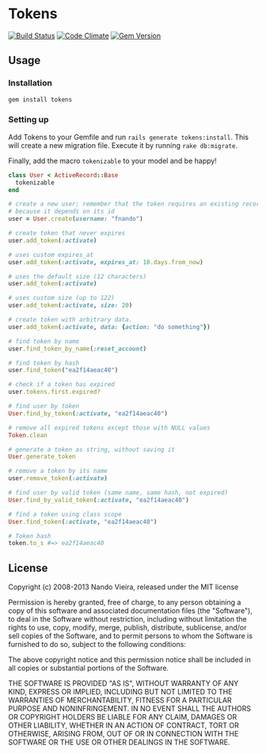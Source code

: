 # Tokens

[![Build Status](https://travis-ci.org/fnando/tokens.png)](https://travis-ci.org/fnando/tokens)
[![Code Climate](https://codeclimate.com/github/fnando/tokens.png)](https://codeclimate.com/github/fnando/tokens)
[![Gem Version](https://badge.fury.io/rb/tokens.png)](http://badge.fury.io/rb/tokens)

## Usage

### Installation

```bash
gem install tokens
```

### Setting up

Add Tokens to your Gemfile and run `rails generate tokens:install`.
This will create a new migration file. Execute it by running `rake db:migrate`.

Finally, add the macro `tokenizable` to your model and be happy!

```ruby
class User < ActiveRecord::Base
  tokenizable
end

# create a new user; remember that the token requires an existing record
# because it depends on its id
user = User.create(username: "fnando")

# create token that never expires
user.add_token(:activate)

# uses custom expires_at
user.add_token(:activate, expires_at: 10.days.from_now)

# uses the default size (12 characters)
user.add_token(:activate)

# uses custom size (up to 122)
user.add_token(:activate, size: 20)

# create token with arbitrary data.
user.add_token(:activate, data: {action: "do something"})

# find token by name
user.find_token_by_name(:reset_account)

# find token by hash
user.find_token("ea2f14aeac40")

# check if a token has expired
user.tokens.first.expired?

# find user by token
User.find_by_token(:activate, "ea2f14aeac40")

# remove all expired tokens except those with NULL values
Token.clean

# generate a token as string, without saving it
User.generate_token

# remove a token by its name
user.remove_token(:activate)

# find user by valid token (same name, same hash, not expired)
User.find_by_valid_token(:activate, "ea2f14aeac40")

# find a token using class scope
User.find_token(:activate, "ea2f14aeac40")

# Token hash
token.to_s #=> ea2f14aeac40
```

## License

Copyright (c) 2008-2013 Nando Vieira, released under the MIT license

Permission is hereby granted, free of charge, to any person obtaining
a copy of this software and associated documentation files (the
"Software"), to deal in the Software without restriction, including
without limitation the rights to use, copy, modify, merge, publish,
distribute, sublicense, and/or sell copies of the Software, and to
permit persons to whom the Software is furnished to do so, subject to
the following conditions:

The above copyright notice and this permission notice shall be
included in all copies or substantial portions of the Software.

THE SOFTWARE IS PROVIDED "AS IS", WITHOUT WARRANTY OF ANY KIND,
EXPRESS OR IMPLIED, INCLUDING BUT NOT LIMITED TO THE WARRANTIES OF
MERCHANTABILITY, FITNESS FOR A PARTICULAR PURPOSE AND
NONINFRINGEMENT. IN NO EVENT SHALL THE AUTHORS OR COPYRIGHT HOLDERS BE
LIABLE FOR ANY CLAIM, DAMAGES OR OTHER LIABILITY, WHETHER IN AN ACTION
OF CONTRACT, TORT OR OTHERWISE, ARISING FROM, OUT OF OR IN CONNECTION
WITH THE SOFTWARE OR THE USE OR OTHER DEALINGS IN THE SOFTWARE.

